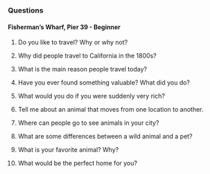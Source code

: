 ### Questions

#### Fisherman’s Wharf, Pier 39 - Beginner

1. Do you like to travel? Why or why not?

2. Why did people travel to California in the 1800s?

3. What is the main reason people travel today?

4. Have you ever found something valuable? What did you do?

5. What would you do if you were suddenly very rich?

6. Tell me about an animal that moves from one location to another.

7. Where can people go to see animals in your city?

8. What are some differences between a wild animal and a pet?

9. What is your favorite animal? Why?

10. What would be the perfect home for you?
